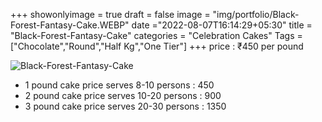 +++
showonlyimage = true
draft = false
image = "img/portfolio/Black-Forest-Fantasy-Cake.WEBP"
date ="2022-08-07T16:14:29+05:30"
title = "Black-Forest-Fantasy-Cake"
categories = "Celebration Cakes"
Tags = ["Chocolate","Round","Half Kg","One Tier"]
+++
price : ₹450 per pound
<!--more-->
![Black-Forest-Fantasy-Cake](/img/portfolio/Black-Forest-Fantasy-Cake.WEBP)
* 1 pound cake price serves 8-10 persons : 450
* 2 pound cake price serves 10-20 persons : 900
* 3 pound cake price serves 20-30 persons : 1350
